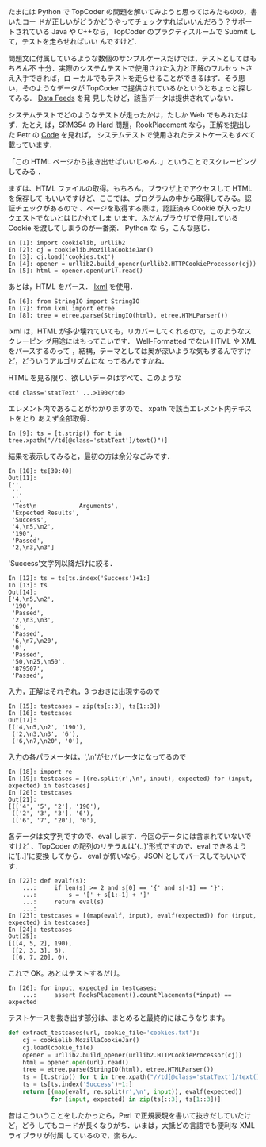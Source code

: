 <!--
title: lxmlでHTMLスクレーピング
date: 2007-07-19
-->

たまには Python で TopCoder の問題を解いてみようと思ってはみたものの，書いたコー
ドが正しいがどうかどうやってチェックすればいいんだろう？サポートされている Java
や C++なら，TopCoder のプラクティスルームで Submit して，テストを走らせればいい
んですけど．

問題文に付属しているような数個のサンプルケースだけでは，テストとしてはもちろん不
十分．実際のシステムテストで使用された入力と正解のフルセットさえ入手できれば，ロ
ーカルでもテストを走らせることができるはず．そう思い，そのようなデータが
TopCoder で提供されているかというとちょっと探してみる．
[Data Feeds](http://www.topcoder.com/tc?module=Static&d1=help&d2=dataFeed) を発
見したけど，該当データは提供されていない．

システムテストでどのようなテストが走ったかは，たしか Web でもみれたはず．たとえ
ば，SRM354 の Hard 問題，RookPlacement なら，正解を提出した Petr の
[Code](http://www.topcoder.com/stat?c=problem_solution&rm=265123&rd=10711&pm=7658&cr=10574855)
を見れば， システムテストで使用されたテストケースもすべて載っています．

「この HTML ページから抜き出せばいいじゃん．」ということでスクレーピングしてみる
．

まずは、HTML ファイルの取得。もちろん，ブラウザ上でアクセスして HTML を保存して
もいいですけど、ここでは、プログラムの中から取得してみる。認証チェックがあるので
、ページを取得する際は，認証済み Cookie が入ったリクエストでないとはじかれてしま
います．ふだんブラウザで使用している Cookie を渡してしまうのが一番楽． Python な
ら，こんな感じ．

```
In [1]: import cookielib, urllib2
In [2]: cj = cookielib.MozillaCookieJar()
In [3]: cj.load('cookies.txt')
In [4]: opener = urllib2.build_opener(urllib2.HTTPCookieProcessor(cj))
In [5]: html = opener.open(url).read()
```

あとは，HTML をパース． [lxml](http://codespeak.net/lxml/) を使用．

    In [6]: from StringIO import StringIO
    In [7]: from lxml import etree
    In [8]: tree = etree.parse(StringIO(html), etree.HTMLParser())

lxml は，HTML が多少壊れていても，リカバーしてくれるので，このようなスクレーピン
グ用途にはもってこいです． Well-Formatted でない HTML や XML をパースするのって
，結構，テーマとしては奥が深いような気もするんですけど，どういうアルゴリズムにな
ってるんですかね．

HTML を見る限り、欲しいデータはすべて、このような

```
<td class='statText' ...>190</td>
```

エレメント内であることがわかりますので、 xpath で該当エレメント内テキストをとり
あえず全部取得．

```
In [9]: ts = [t.strip() for t in tree.xpath("//td[@class='statText']/text()")]
```

結果を表示してみると，最初の方は余分なごみです．

```
In [10]: ts[30:40]
Out[11]:
['',
 '',
 '',
 'Test\n            Arguments',
 'Expected Results',
 'Success',
 '4,\n5,\n2',
 '190',
 'Passed',
 '2,\n3,\n3']
```

'Success'文字列以降だけに絞る．

```
In [12]: ts = ts[ts.index('Success')+1:]
In [13]: ts
Out[14]:
['4,\n5,\n2',
 '190',
 'Passed',
 '2,\n3,\n3',
 '6',
 'Passed',
 '6,\n7,\n20',
 '0',
 'Passed',
 '50,\n25,\n50',
 '879507',
 'Passed',
```

入力，正解はそれぞれ，3 つおきに出現するので

```
In [15]: testcases = zip(ts[::3], ts[1::3])
In [16]: testcases
Out[17]:
[('4,\n5,\n2', '190'),
 ('2,\n3,\n3', '6'),
 ('6,\n7,\n20', '0'),
```

入力の各パラメータは，',\\n'がセパレータになってるので

```
In [18]: import re
In [19]: testcases = [(re.split(r',\n', input), expected) for (input, expected) in testcases]
In [20]: testcases
Out[21]:
[(['4', '5', '2'], '190'),
 (['2', '3', '3'], '6'),
 (['6', '7', '20'], '0'),
```

各データは文字列ですので、eval します．今回のデータには含まれていないですけど
、TopCoder の配列のリテラルは'{..}'形式ですので、eval できるように'\[..\]'に変換
してから． eval が怖いなら，JSON としてパースしてもいいです．

```
In [22]: def evalf(s):
    ...:     if len(s) >= 2 and s[0] == '{' and s[-1] == '}':
    ...:         s = '[' + s[1:-1] + ']'
    ...:     return eval(s)
    ...:
In [23]: testcases = [(map(evalf, input), evalf(expected)) for (input, expected) in testcases]
In [24]: testcases
Out[25]:
[([4, 5, 2], 190),
 ([2, 3, 3], 6),
 ([6, 7, 20], 0),
```

これで OK。あとはテストするだけ。

```
In [26]: for input, expected in testcases:
    ...:     assert RooksPlacement().countPlacements(*input) == expected
```

テストケースを抜き出す部分は、まとめると最終的にはこうなります。

```python
def extract_testcases(url, cookie_file='cookies.txt'):
    cj = cookielib.MozillaCookieJar()
    cj.load(cookie_file)
    opener = urllib2.build_opener(urllib2.HTTPCookieProcessor(cj))
    html = opener.open(url).read()
    tree = etree.parse(StringIO(html), etree.HTMLParser())
    ts = [t.strip() for t in tree.xpath("//td[@class='statText']/text()")]
    ts = ts[ts.index('Success')+1:]
    return [(map(evalf, re.split(r',\n', input)), evalf(expected))
            for (input, expected) in zip(ts[::3], ts[1::3])]
```

昔はこういうことをしたかったら，Perl で正規表現を書いて抜きだしていたけど，どう
してもコードが長くなりがち．いまは，大抵どの言語でも便利な XML ライブラリが付属
しているので，楽ちん．
